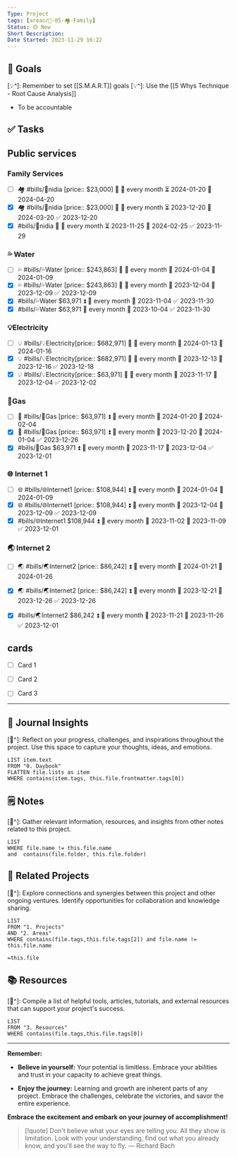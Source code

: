 ```yaml
---
Type: Project
tags: [areas/🚀-05-🏘️-Family]
Status: 🟡 New
Short Description:
Date Started: 2023-11-29 16:22
---
```

## 🎯 **Goals**
[💡^]: Remember to set [[S.M.A.R.T]] goals
[💡^]: Use the [[5 Whys Technique - Root Cause Analysis]]
- To be accountable 
## ✅ **Tasks**


## Public services
### Family Services
- [ ] 🏘️  #bills/📱nidia [price:: $23,000] 🔺 🔁 every month ⏳ 2024-01-20 📅 2024-04-20
- [x] 🏘️  #bills/📱nidia [price:: $23,000] 🔺 🔁 every month ⏳ 2023-12-20 📅 2024-03-20 ✅ 2023-12-20
- [x] #bills/📱nidia 🔼 🔁 every month ⏳ 2023-11-25 📅 2024-02-25 ✅ 2023-11-29

### 💦 Water 
- [ ] 💦 #bills/💦Water [price:: $243,863] 🔺 🔁 every month 🛫 2024-01-04 📅 2024-01-09
- [x] 💦 #bills/💦Water [price:: $243,863] 🔺 🔁 every month 🛫 2023-12-04 📅 2023-12-09 ✅ 2023-12-09
- [x] #bills/💦Water $63,971 ⏫ 🔁 every month 🛫 2023-11-04 ✅ 2023-11-30
- [x] #bills/💦Water $63,971 🔁 every month 🛫 2023-10-04 ✅ 2023-11-30
### 💡Electricity
- [ ] 💡 #bills/💡Electricity[price:: $682,971] 🔺 🔁 every month 🛫 2024-01-13 📅 2024-01-16
- [x] 💡 #bills/💡Electricity[price:: $682,971] 🔺 🔁 every month 🛫 2023-12-13 📅 2023-12-16 ✅ 2023-12-18
- [x] 💡 #bills/💡Electricity[price:: $63,971] 🔺 🔁 every month 🛫 2023-11-17 📅 2023-12-04 ✅ 2023-12-02
### 🍳Gas
- [ ] 🍳  #bills/🍳Gas [price:: $63,971] ⏫ 🔁 every month 🛫 2024-01-20 📅 2024-02-04
- [x] 🍳  #bills/🍳Gas [price:: $63,971] ⏫ 🔁 every month 🛫 2023-12-20 📅 2024-01-04 ✅ 2023-12-26
- [x] #bills/🍳Gas $63,971 ⏫ 🔁 every month 🛫 2023-11-17 📅 2023-12-04 ✅ 2023-12-01
### 🌐 Internet 1
- [ ] 🌐  #bills/🌐Internet1 [price:: $108,944] ⏫ 🔁 every month 🛫 2024-01-04 📅 2024-01-09
- [x] 🌐  #bills/🌐Internet1 [price:: $108,944] ⏫ 🔁 every month 🛫 2023-12-04 📅 2023-12-09 ✅ 2023-12-09
- [x] #bills/🌐Internet1 $108,944 ⏫ 🔁 every month 🛫 2023-11-02 📅 2023-11-09 ✅ 2023-12-01
### 🌏 Internet 2
- [ ] 🌏  #bills/🌏Internet2 [price:: $86,242] ⏫ 🔁 every month 🛫 2024-01-21 📅 2024-01-26
- [x] 🌏  #bills/🌏Internet2 [price:: $86,242] ⏫ 🔁 every month 🛫 2023-12-21 📅 2023-12-26 ✅ 2023-12-26
- [x] #bills/🌏Internet2 $86,242 ⏫ 🔁 every month 🛫 2023-11-21 📅 2023-11-26 ✅ 2023-12-01


## cards

- [ ] Card 1
- [ ] Card 2
- [ ] Card 3


---
## 📖 Journal Insights
[💭^]: Reflect on your progress, challenges, and inspirations throughout the project. Use this space to capture your thoughts, ideas, and emotions.

``` dataview
LIST item.text
FROM "0. Daybook"
FLATTEN file.lists as item
WHERE contains(item.tags, this.file.frontmatter.tags[0])

```

## 🗒 Notes
[💭^]: Gather relevant information, resources, and insights from other notes related to this project.
``` dataview
LIST 
WHERE file.name != this.file.name 
and  contains(file.folder, this.file.folder)
```


## 🤝 Related Projects
[💭^]: Explore connections and synergies between this project and other ongoing ventures. Identify opportunities for collaboration and knowledge sharing.
``` dataview
LIST 
FROM "1. Projects"
AND "2. Areas"
WHERE contains(file.tags,this.file.tags[2]) and file.name != this.file.name
```

`=this.file`
## 📚 Resources
[💭^]: Compile a list of helpful tools, articles, tutorials, and external resources that can support your project's success.
``` dataview
LIST 
FROM "3. Resources"
WHERE contains(file.tags,this.file.tags[0])
```


---
**Remember:**

- **Believe in yourself:** Your potential is limitless. Embrace your abilities and trust in your capacity to achieve great things.

- **Enjoy the journey:** Learning and growth are inherent parts of any project. Embrace the challenges, celebrate the victories, and savor the entire experience.

**Embrace the excitement and embark on your journey of accomplishment!**

> [!quote] Don't believe what your eyes are telling you. All they show is limitation. Look with your understanding, find out what you already know, and you'll see the way to fly.
> — Richard Bach
